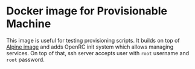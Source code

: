 Docker image for Provisionable Machine
======================================

This image is useful for testing provisioning scripts. It builds on top of [Alpine image][alpine-image] and adds OpenRC init system which allows managing services. On top of that, ssh server accepts user with `root` username and `root` password.


[alpine-image]: https://hub.docker.com/_/alpine/
